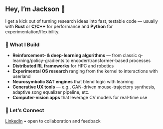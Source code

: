 <!-- GitHub Profile README -->

## Hey, I’m Jackson 👋

I get a kick out of turning research ideas into fast, testable code — usually with **Rust** or **C/C++** for performance and **Python** for experimentation/flexibility.

### 🔧 What I Build
- **Reinforcement- & deep-learning algorithms** — from classic q-learning/policy-gradients to encoder/transformer-based processes
- **Distributed RL frameworks** for HPC and robotics
- **Experimental OS research** ranging from the kernel to interactions with userland
- **Neurosymbolic SAT engines** that blend logic with learning
- **Generative UX tools** — e.g., GAN-driven mouse-trajectory synthesis, adaptive song equalizer pipeline, etc.
- **Computer-vision apps** that leverage CV models for real-time use

### 🤝 Let’s Connect
[LinkedIn](https://www.linkedin.com/in/jacksonr121/) • open to collaboration and feedback
